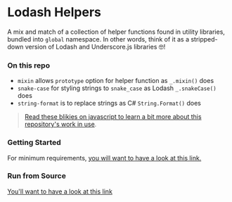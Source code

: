 # Lodash Helpers

A mix and match of a collection of helper functions found in utility libraries, bundled into `global` namespace. In other words, think of it as a stripped-down version of Lodash and Underscore.js libraries :nerd_face:!


### On this repo

- `mixin` allows `prototype` option for helper function as `_.mixin()` does
- `snake-case` for styling strings to `snake_case` as Lodash `_.snakeCase()` does
- `string-format` is to replace strings as C# `String.Format()` does

> [Read these blikies on javascript to learn a bit more about this repository's work in use][js-bliki].

### Getting Started

For minimum requirements, [you will want to have a look at this link.][getting-started]

### Run from Source

[You'll want to have a look at this link][run-from-source] 

[js-bliki]: https://kosalanuwan.github.io/bliki/#javascript
[getting-started]: https://github.com/kosalanuwan/vanilla-js-snippets/#getting-started
[run-from-source]: https://github.com/kosalanuwan/vanilla-js-snippets/#run-from-source